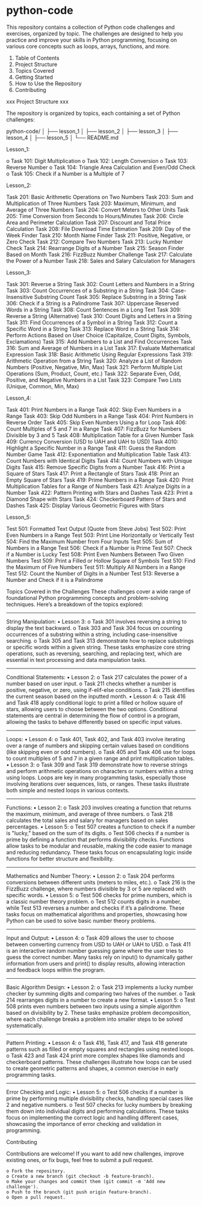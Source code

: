 # python-code
This repository contains a collection of Python code challenges and exercises, organized by topic. The challenges are designed to help you practice and improve your skills in Python programming, focusing on various core concepts such as loops, arrays, functions, and more.

  1) Table of Contents
  2) Project Structure
  3) Topics Covered
  4) Getting Started
  5) How to Use the Repository
  6) Contributing

xxx Project Structure xxx

  The repository is organized by topics, each containing a set of Python challenges:

python-code/
│
├── lesson_1
│
├── lesson_2
│
├── lesson_3
│
├── lesson_4
│
├── lesson_5
│
└── README.md

Lesson_1:

  o Task 101: Digit Multiplication
  o Task 102: Length Conversion
  o Task 103: Reverse Number
  o Task 104: Triangle Area Calculation and Even/Odd Check
  o Task 105: Check if a Number is a Multiple of 7

Lesson_2:

  Task 201: Basic Arithmetic Operations on Two Numbers
  Task 203: Sum and Multiplication of Three Numbers
  Task 203: Maximum, Minimum, and Average of Three Numbers
  Task 204: Convert Meters to Other Units
  Task 205: Time Conversion from Seconds to Hours/Minutes
  Task 206: Circle Area and Perimeter Calculation
  Task 207: Discount and Total Price Calculation
  Task 208: File Download Time Estimation
  Task 209: Day of the Week Finder
  Task 210: Month Name Finder
  Task 211: Positive, Negative, or Zero Check
  Task 212: Compare Two Numbers
  Task 213: Lucky Number Check
  Task 214: Rearrange Digits of a Number
  Task 215: Season Finder Based on Month
  Task 216: FizzBuzz Number Challenge
  Task 217: Calculate the Power of a Number
  Task 218: Sales and Salary Calculation for Managers

Lesson_3:

  Task 301: Reverse a String
  Task 302: Count Letters and Numbers in a String
  Task 303: Count Occurrences of a Substring in a String
  Task 304: Case-Insensitive Substring Count
  Task 305: Replace Substring in a String
  Task 306: Check if a String is a Palindrome
  Task 307: Uppercase Reserved Words in a String
  Task 308: Count Sentences in a Long Text
  Task 309: Reverse a String (Alternative)
  Task 310: Count Digits and Letters in a String
  Task 311: Find Occurrences of a Symbol in a String
  Task 312: Count a Specific Word in a String
  Task 313: Replace Word in a String
  Task 314: Perform Actions Based on User Choice (Capitalize, Count Digits, Symbols, Exclamations)
  Task 315: Add Numbers to a List and Find Occurrences
  Task 316: Sum and Average of Numbers in a List
  Task 317: Evaluate Mathematical Expression
  Task 318: Basic Arithmetic Using Regular Expressions
  Task 319: Arithmetic Operation from a String
  Task 320: Analyze a List of Random Numbers (Positive, Negative, Min, Max)
  Task 321: Perform Multiple List Operations (Sum, Product, Count, etc.)
  Task 322: Separate Even, Odd, Positive, and Negative Numbers in a List
  Task 323: Compare Two Lists (Unique, Common, Min, Max)

Lesson_4:

  Task 401: Print Numbers in a Range
  Task 402: Skip Even Numbers in a Range
  Task 403: Skip Odd Numbers in a Range
  Task 404: Print Numbers in Reverse Order
  Task 405: Skip Even Numbers Using a for Loop
  Task 406: Count Multiples of 5 and 7 in a Range
  Task 407: FizzBuzz for Numbers Divisible by 3 and 5
  Task 408: Multiplication Table for a Given Number
  Task 409: Currency Conversion (USD to UAH and UAH to USD)
  Task 4010: Highlight a Specific Number in a Range
  Task 411: Guess the Random Number Game
  Task 412: Exponentiation and Multiplication Table
  Task 413: Count Numbers with Identical Digits
  Task 414: Count Numbers with Unique Digits
  Task 415: Remove Specific Digits from a Number
  Task 416: Print a Square of Stars
  Task 417: Print a Rectangle of Stars
  Task 418: Print an Empty Square of Stars
  Task 419: Prime Numbers in a Range
  Task 420: Print Multiplication Tables for a Range of Numbers
  Task 421: Analyze Digits in a Number
  Task 422: Pattern Printing with Stars and Dashes
  Task 423: Print a Diamond Shape with Stars
  Task 424: Checkerboard Pattern of Stars and Dashes
  Task 425: Display Various Geometric Figures with Stars

Lesson_5:

  Test 501: Formatted Text Output (Quote from Steve Jobs)
  Test 502: Print Even Numbers in a Range
  Test 503: Print Line Horizontally or Vertically
  Test 504: Find the Maximum Number from Four Inputs
  Test 505: Sum of Numbers in a Range
  Test 506: Check if a Number is Prime
  Test 507: Check if a Number is Lucky
  Test 508: Print Even Numbers Between Two Given Numbers
  Test 509: Print a Filled or Hollow Square of Symbols
  Test 510: Find the Maximum of Five Numbers
  Test 511: Multiply All Numbers in a Range
  Test 512: Count the Number of Digits in a Number
  Test 513: Reverse a Number and Check if it is a Palindrome

Topics Covered in the Challenges
  These challenges cover a wide range of foundational Python programming concepts and problem-solving techniques. Here’s a breakdown of the topics explored:
________________________________________
String Manipulation:
  •	Lesson 3:
    o	Task 301 involves reversing a string to display the text backward.
    o	Task 303 and Task 304 focus on counting occurrences of a substring within a string, including case-insensitive searching.
    o	Task 305 and Task 313 demonstrate how to replace substrings or specific words within a given string.
  These tasks emphasize core string operations, such as reversing, searching, and replacing text, which are essential in text processing and data manipulation tasks.
________________________________________
Conditional Statements:
  •	Lesson 2:
    o	Task 217 calculates the power of a number based on user input.
    o	Task 211 checks whether a number is positive, negative, or zero, using if-elif-else conditions.
    o	Task 215 identifies the current season based on the inputted month.
  •	Lesson 4:
    o	Task 416 and Task 418 apply conditional logic to print a filled or hollow square of stars, allowing users to choose between the two options.
  Conditional statements are central in determining the flow of control in a program, allowing the tasks to behave differently based on specific input values.
________________________________________
Loops:
  •	Lesson 4:
    o	Task 401, Task 402, and Task 403 involve iterating over a range of numbers and skipping certain values based on conditions (like skipping even or odd numbers).
    o	Task 405 and Task 406 use for loops to count multiples of 5 and 7 in a given range and print multiplication tables.
  •	Lesson 3:
    o	Task 309 and Task 319 demonstrate how to reverse strings and perform arithmetic operations on characters or numbers within a string using loops.
  Loops are key in many programming tasks, especially those involving iterations over sequences, lists, or ranges. These tasks illustrate both simple and nested loops in various contexts.
________________________________________
Functions:
  •	Lesson 2:
    o	Task 203 involves creating a function that returns the maximum, minimum, and average of three numbers.
    o	Task 218 calculates the total sales and salary for managers based on sales percentages.
  •	Lesson 5:
    o	Test 507 creates a function to check if a number is "lucky," based on the sum of its digits.
    o	Test 506 checks if a number is prime by defining a function that performs divisibility checks.
  Functions allow tasks to be modular and reusable, making the code easier to manage and reducing redundancy. These tasks focus on encapsulating logic inside functions for better structure and flexibility.
________________________________________
Mathematics and Number Theory:
  •	Lesson 2:
    o	Task 204 performs conversions between different units (meters to miles, etc.).
    o	Task 216 is the FizzBuzz challenge, where numbers divisible by 3 or 5 are replaced with specific words.
  •	Lesson 5:
    o	Test 506 checks for prime numbers, which is a classic number theory problem.
    o	Test 512 counts digits in a number, while Test 513 reverses a number and checks if it’s a palindrome.
  These tasks focus on mathematical algorithms and properties, showcasing how Python can be used to solve basic number theory problems.
________________________________________
Input and Output:
  •	Lesson 4:
    o	Task 409 allows the user to choose between converting currency from USD to UAH or UAH to USD.
    o	Task 411 is an interactive random number guessing game where the user tries to guess the correct number.
  Many tasks rely on input() to dynamically gather information from users and print() to display results, allowing interaction and feedback loops within the program.
________________________________________
Basic Algorithm Design:
  •	Lesson 2:
    o	Task 213 implements a lucky number checker by summing digits and comparing two halves of the number.
    o	Task 214 rearranges digits in a number to create a new format.
  •	Lesson 5:
    o	Test 508 prints even numbers between two inputs using a simple algorithm based on divisibility by 2.
  These tasks emphasize problem decomposition, where each challenge breaks a problem into smaller steps to be solved systematically.
________________________________________
Pattern Printing:
  •	Lesson 4:
    o	Task 416, Task 417, and Task 418 generate patterns such as filled or empty squares and rectangles using nested loops.
    o	Task 423 and Task 424 print more complex shapes like diamonds and checkerboard patterns.
  These challenges illustrate how loops can be used to create geometric patterns and shapes, a common exercise in early programming tasks.
________________________________________
Error Checking and Logic:
  •	Lesson 5:
    o	Test 506 checks if a number is prime by performing multiple divisibility checks, handling special cases like 2 and negative numbers.
    o	Test 507 checks for lucky numbers by breaking them down into individual digits and performing calculations.
  These tasks focus on implementing the correct logic and handling different cases, showcasing the importance of error checking and validation in programming.

Contributing

  Contributions are welcome! If you want to add new challenges, improve existing ones, or fix bugs, feel free to submit a pull request.

    o Fork the repository.
    o Create a new branch (git checkout -b feature-branch).
    o Make your changes and commit them (git commit -m 'Add new challenge').
    o Push to the branch (git push origin feature-branch).
    o Open a pull request.
